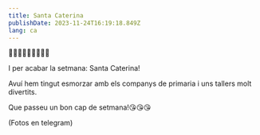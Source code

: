 ```yaml
---
title: Santa Caterina
publishDate: 2023-11-24T16:19:18.849Z
lang: ca
---
```

🌰🥜🌰🥜🌰🥜🌰🥜🌰


I per acabar la setmana: Santa Caterina!


Avuí hem tingut esmorzar amb els companys de primaria i uns tallers molt divertits.


Que passeu un bon cap de setmana!😘😘😘

(Fotos en telegram)